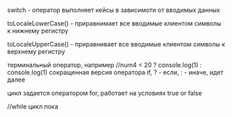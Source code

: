 switch - оператор выполняет кейсы в зависимоти от вводимых данных

toLocaleLowerCase() - приравнимает все вводимые клиентом символы к нижнему регистру

toLocaleUpperCase() - приравнивает все вводимые клиентом символы к верхнему регистру 

терминальный оператор, например
//num4 < 20 ? console.log(1) : console.log(1)
сокращенная версия оператора if, ? - если, : - иначе, идет далее

цикл задается оператором for, работает на условиях true or false

//while цикл пока 


